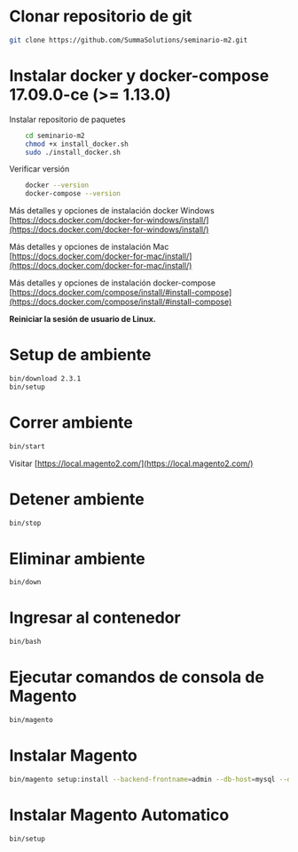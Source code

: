 # Clonar repositorio de git
```bash
git clone https://github.com/SummaSolutions/seminario-m2.git
```

# Instalar docker y docker-compose 17.09.0-ce (>= 1.13.0)

Instalar repositorio de paquetes
```bash
    cd seminario-m2
    chmod +x install_docker.sh
    sudo ./install_docker.sh
```

Verificar versión
```bash
    docker --version
    docker-compose --version
```

Más detalles y opciones de instalación docker Windows
[https://docs.docker.com/docker-for-windows/install/](https://docs.docker.com/docker-for-windows/install/)

Más detalles y opciones de instalación Mac 
[https://docs.docker.com/docker-for-mac/install/](https://docs.docker.com/docker-for-mac/install/)

Más detalles y opciones de instalación docker-compose
[https://docs.docker.com/compose/install/#install-compose](https://docs.docker.com/compose/install/#install-compose)

**Reiniciar la sesión de usuario de Linux.**

# Setup de ambiente
```bash
bin/download 2.3.1
bin/setup
```

# Correr ambiente
```bash
bin/start
```

Visitar [https://local.magento2.com/](https://local.magento2.com/)

# Detener ambiente
```bash
bin/stop
```

# Eliminar ambiente
```bash
bin/down
```

# Ingresar al contenedor
```bash
bin/bash
```

# Ejecutar comandos de consola de Magento
```bash
bin/magento
```

# Instalar Magento
```bash
bin/magento setup:install --backend-frontname=admin --db-host=mysql --db-name=magento2 --db-user=magento2 --db-password=magento2 --base-url=https://local.magento2.com/ --use-secure-admin=0 --admin-user=admin --admin-password=admin --admin-email=admin@admin.net --admin-firstname=Dev --use-sample-data --admin-lastname=Dev --use-rewrites="1" --language="es_AR"
```

# Instalar Magento Automatico
```bash
bin/setup
```